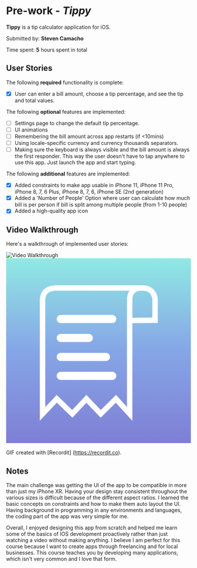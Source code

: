 # Pre-work - *Tippy*

**Tippy** is a tip calculator application for iOS.

Submitted by: **Steven Camacho**

Time spent: **5** hours spent in total

## User Stories

The following **required** functionality is complete:

* [X] User can enter a bill amount, choose a tip percentage, and see the tip and total values.

The following **optional** features are implemented:
* [ ] Settings page to change the default tip percentage.
* [ ] UI animations
* [ ] Remembering the bill amount across app restarts (if <10mins)
* [ ] Using locale-specific currency and currency thousands separators.
* [ ] Making sure the keyboard is always visible and the bill amount is always the first responder. This way the user doesn't have to tap anywhere to use this app. Just launch the app and start typing.

The following **additional** features are implemented:
- [X] Added constraints to make app usable in iPhone 11, iPhone 11 Pro, iPhone 8, 7, 6 Plus, iPhone 8, 7, 6, iPhone SE (2nd generation)
- [X] Added a 'Number of People' Option where user can calculate how much bill is per person if bill is split among multiple people (from 1-10 people)
- [X] Added a high-quality app icon

## Video Walkthrough 

Here's a walkthrough of implemented user stories:

<img src='http://g.recordit.co/7EvLSIDA7y.gif' title='Video Walkthrough' width='' alt='Video Walkthrough' />
<img src='TipLogo.png' title='Tip Logo' alt='Tip Logo' />

GIF created with [Recordit] (https://recordit.co).

## Notes

The main challenge was getting the UI of the app to be compatible in more than just my iPhone XR. Having your design stay consistent throughout the various sizes is difficult because of the different aspect ratios. I learned the basic concepts on constraints and how to make them auto layout the UI. Having background in programming in any environments and languages, the coding part of the app was very simple for me. 

Overall, I enjoyed designing this app from scratch and helped me learn some of the basics of IOS development proactively rather than just watching a video without making anything. I believe I am perfect for this course because I want to create apps through freelancing and for local businesses. This course teaches you by developing many applications, which isn't very common and I love that form. 

